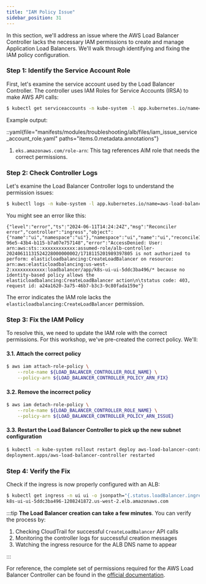 ```yaml
---
title: "IAM Policy Issue"
sidebar_position: 31
---
```


In this section, we'll address an issue where the AWS Load Balancer Controller lacks the necessary IAM permissions to create and manage Application Load Balancers. We'll walk through identifying and fixing the IAM policy configuration.

### Step 1: Identify the Service Account Role

First, let's examine the service account used by the Load Balancer Controller. The controller uses IAM Roles for Service Accounts (IRSA) to make AWS API calls:

```bash
$ kubectl get serviceaccounts -n kube-system -l app.kubernetes.io/name=aws-load-balancer-controller -o yaml
```

Example output:

::yaml{file="manifests/modules/troubleshooting/alb/files/iam_issue_service_account_role.yaml" paths="items.0.metadata.annotations"}

1. `eks.amazonaws.com/role-arn`: This tag references AIM role that needs the correct permissions.

### Step 2: Check Controller Logs

Let's examine the Load Balancer Controller logs to understand the permission issues:

```bash wait=15
$ kubectl logs -n kube-system -l app.kubernetes.io/name=aws-load-balancer-controller
```

You might see an error like this:

```text
{"level":"error","ts":"2024-06-11T14:24:24Z","msg":"Reconciler error","controller":"ingress","object":{"name":"ui","namespace":"ui"},"namespace":"ui","name":"ui","reconcileID":"49d27bbb-96e5-43b4-b115-b7a07e757148","error":"AccessDenied: User: arn:aws:sts::xxxxxxxxxxxx:assumed-role/alb-controller-20240611131524228000000002/1718115201989397805 is not authorized to perform: elasticloadbalancing:CreateLoadBalancer on resource: arn:aws:elasticloadbalancing:us-west-2:xxxxxxxxxxxx:loadbalancer/app/k8s-ui-ui-5ddc3ba496/* because no identity-based policy allows the elasticloadbalancing:CreateLoadBalancer action\n\tstatus code: 403, request id: a24a1620-3a75-46b7-b3c3-9c80fada159e"}
```

The error indicates the IAM role lacks the `elasticloadbalancing:CreateLoadBalancer` permission.

### Step 3: Fix the IAM Policy

To resolve this, we need to update the IAM role with the correct permissions. For this workshop, we've pre-created the correct policy. We'll:

#### 3.1. Attach the correct policy

```bash
$ aws iam attach-role-policy \
    --role-name ${LOAD_BALANCER_CONTROLLER_ROLE_NAME} \
    --policy-arn ${LOAD_BALANCER_CONTROLLER_POLICY_ARN_FIX}
```

#### 3.2. Remove the incorrect policy

```bash
$ aws iam detach-role-policy \
    --role-name ${LOAD_BALANCER_CONTROLLER_ROLE_NAME} \
    --policy-arn ${LOAD_BALANCER_CONTROLLER_POLICY_ARN_ISSUE}
```

#### 3.3. Restart the Load Balancer Controller to pick up the new subnet configuration

```bash
$ kubectl -n kube-system rollout restart deploy aws-load-balancer-controller
deployment.apps/aws-load-balancer-controller restarted
```

### Step 4: Verify the Fix

Check if the ingress is now properly configured with an ALB:

```bash timeout=600 hook=fix-5 hookTimeout=600
$ kubectl get ingress -n ui ui -o jsonpath="{.status.loadBalancer.ingress[*].hostname}{'\n'}"
k8s-ui-ui-5ddc3ba496-1208241872.us-west-2.elb.amazonaws.com
```

:::tip
**The Load Balancer creation can take a few minutes**. You can verify the process by:

1. Checking CloudTrail for successful `CreateLoadBalancer` API calls
2. Monitoring the controller logs for successful creation messages
3. Watching the ingress resource for the ALB DNS name to appear

:::

For reference, the complete set of permissions required for the AWS Load Balancer Controller can be found in the [official documentation](https://kubernetes-sigs.github.io/aws-load-balancer-controller/v2.4/deploy/installation/#setup-iam-manually).
